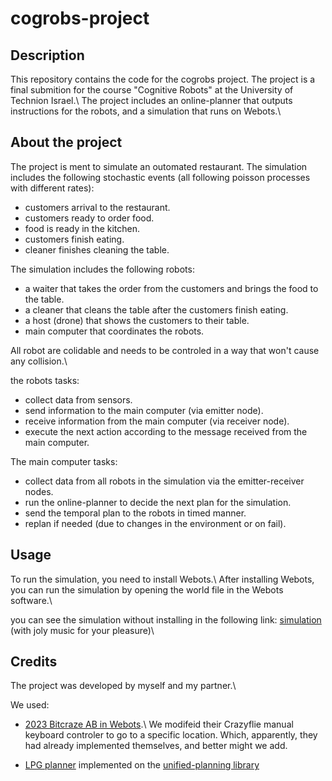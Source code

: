 # cogrobs-project

## Description

This repository contains the code for the cogrobs project. The project is a final submition for the course "Cognitive Robots" at the University of Technion Israel.\\
The project includes an online-planner that outputs instructions for the robots, and a simulation that runs on Webots.\\

## About the project

The project is ment to simulate an outomated restaurant.
The simulation includes the following stochastic events (all following poisson processes with different rates):
- customers arrival to the restaurant.
- customers ready to order food.
- food is ready in the kitchen.
- customers finish eating.
- cleaner finishes cleaning the table.

The simulation includes the following robots:
- a waiter that takes the order from the customers and brings the food to the table.
- a cleaner that cleans the table after the customers finish eating.
- a host (drone) that shows the customers to their table.
- main computer that coordinates the robots.

All robot are colidable and needs to be controled in a way that won't cause any collision.\\

the robots tasks:
- collect data from sensors.
- send information to the main computer (via emitter node).
- receive information from the main computer (via receiver node).
- execute the next action according to the message received from the main computer.

The main computer tasks:
- collect data from all robots in the simulation via the emitter-receiver nodes.
- run the online-planner to decide the next plan for the simulation.
- send the temporal plan to the robots in timed manner.
- replan if needed (due to changes in the environment or on fail).

## Usage

To run the simulation, you need to install Webots.\\
After installing Webots, you can run the simulation by opening the world file in the Webots software.\\

you can see the simulation without installing in the following link: [simulation](https://youtu.be/FZmX4vD9C5s) (with joly music for your pleasure)\\

## Credits

The project was developed by myself and my partner.\\

We used:
- [2023 Bitcraze AB in Webots](https://github.com/cyberbotics/webots/tree/master/projects/robots/bitcraze).\\
We modifeid their Crazyflie manual keyboard controler to go to a specific location.
Which, apparently, they had already implemented themselves, and better might we add.

- [LPG planner](https://github.com/aiplan4eu/up-lpg/blob/master/README.md) implemented on the [unified-planning library](https://unified-planning.readthedocs.io/en/latest/getting_started.html)

